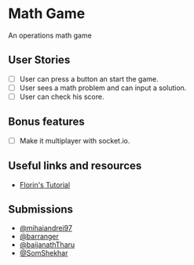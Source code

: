# Math Game

An operations math game

## User Stories

-   [ ] User can press a button an start the game.
-   [ ] User sees a math problem and can input a solution.
-   [ ] User can check his score.

## Bonus features

-   [ ] Make it multiplayer with socket.io.

## Useful links and resources

-   [Florin's Tutorial](https://www.youtube.com/watch?v=Hd6LSjfRVvs)

## Submissions
-   [@mihaiandrei97](https://math-multiplayer-react-app.netlify.com)
-   [@barranger](https://barranger.github.io/math-game/)
-   [@baijanathTharu](https://mathegamics-client.herokuapp.com/)
-   [@SomShekhar](https://multiplayer-math-quiz-game.herokuapp.com/)
